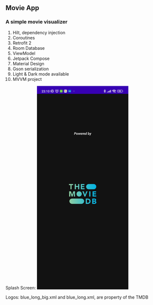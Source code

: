 ## Movie App
### A simple movie visualizer

1. Hilt, dependency injection
2. Coroutines
3. Retrofit 2
4. Room Database
5. ViewModel
6. Jetpack Compose
7. Material Design
8. Gson serialization
9. Light & Dark mode available
10. MVVM project

Splash Screen:
<img src="https://github.com/cristiangranero90/MovieApp/blob/main/MovieAppReadmeImages/1672279819429.jpg" alt="Splash Screen" width="300"/>

Logos: blue_long_big.xml and blue_long.xml, are property of the TMDB
